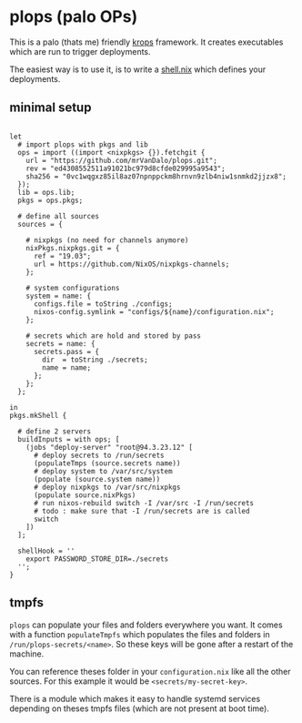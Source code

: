 plops (palo OPs)
================

This is a palo (thats me) friendly
[krops](https://cgit.krebsco.de/krops) framework. It creates
executables which are run to trigger deployments.

The easiest way is to use it, is to write a
[shell.nix](https://link.to.shell.nix) which defines your deployments.

minimal setup
-------------

``` {.nix}

let
  # import plops with pkgs and lib
  ops = import ((import <nixpkgs> {}).fetchgit {
    url = "https://github.com/mrVanDalo/plops.git";
    rev = "ed4308552511a91021bc979d8cfde029995a9543";
    sha256 = "0vc1wqgxz85il8az07npnppckm8hrnvn9zlb4niw1snmkd2jjzx8";
  });
  lib = ops.lib;
  pkgs = ops.pkgs;

  # define all sources
  sources = {

    # nixpkgs (no need for channels anymore)
    nixPkgs.nixpkgs.git = {
      ref = "19.03";
      url = https://github.com/NixOS/nixpkgs-channels;
    };

    # system configurations
    system = name: {
      configs.file = toString ./configs;
      nixos-config.symlink = "configs/${name}/configuration.nix";
    };

    # secrets which are hold and stored by pass
    secrets = name: {
      secrets.pass = {
        dir  = toString ./secrets;
        name = name;
      };
    };
  };

in
pkgs.mkShell {

  # define 2 servers
  buildInputs = with ops; [
    (jobs "deploy-server" "root@94.3.23.12" [
      # deploy secrets to /run/secrets
      (populateTmps (source.secrets name))
      # deploy system to /var/src/system
      (populate (source.system name))
      # deploy nixpkgs to /var/src/nixpkgs
      (populate source.nixPkgs)
      # run nixos-rebuild switch -I /var/src -I /run/secrets
      # todo : make sure that -I /run/secrets are is called
      switch
    ])
  ];

  shellHook = ''
    export PASSWORD_STORE_DIR=./secrets
  '';
}
```

tmpfs
-----

`plops` can populate your files and folders everywhere you want. It
comes with a function `populateTmpfs` which populates the files and
folders in `/run/plops-secrets/<name>`. So these keys will be gone after
a restart of the machine.

You can reference theses folder in your `configuration.nix` like all the
other sources. For this example it would be `<secrets/my-secret-key>`.

There is a module which makes it easy to handle systemd services
depending on theses tmpfs files (which are not present at boot time).
